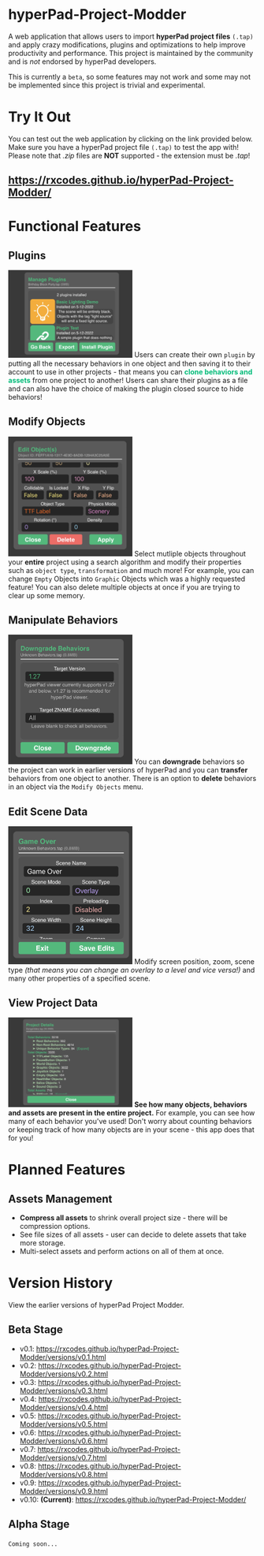 # hyperPad-Project-Modder
A web application that allows users to import **hyperPad project files** `(.tap)` and apply crazy modifications, plugins and optimizations to help improve productivity and performance. This project is maintained by the community and is *not* endorsed by hyperPad developers.

This is currently a ```beta```, so some features may not work and some may not be implemented since this project is trivial and experimental.

# Try It Out
You can test out the web application by clicking on the link provided below. Make sure you have a hyperPad project file `(.tap)` to test the app with! Please note that *.zip* files are **NOT** supported - the extension must be *.tap*!
## https://rxcodes.github.io/hyperPad-Project-Modder/

# Functional Features
## Plugins
<img src='images/5316D60E-2EB3-47A3-BC1A-485ED2DD1352.jpeg' width=50%>
Users can create their own <code>plugin</code> by putting all the necessary behaviors in one object and then saving it to their account to use in other projects - that means you can <b style='color:#00bb78'>clone behaviors and assets</b> from one project to another! Users can share their plugins as a file and can also have the choice of making the plugin closed source to hide behaviors!

## Modify Objects
<img src='images/4103EF3A-AECC-4E13-A663-E867F4CA1284.jpeg' width=50%>
Select mutliple objects throughout your <b>entire</b> project using a search algorithm and modify their properties such as <code>object type</code>, <code>transformation</code> and much more! For example, you can change <code>Empty</code> Objects into <code>Graphic</code> Objects which was a highly requested feature! You can also delete multiple objects at once if you are trying to clear up some memory.

## Manipulate Behaviors
<img src='images/287AF35C-D225-4B58-9654-8B35BB242D3C.jpeg' width=50%>
You can <b>downgrade</b> behaviors so the project can work in earlier versions of hyperPad and you can <b>transfer</b> behaviors from one object to another. There is an option to <b>delete</b> behaviors in an object via the <code>Modify Objects</code> menu.

## Edit Scene Data
<img src='images/B47B39F0-86BE-47D4-B44A-14DE7FB44D8B.jpeg' width=50%>
Modify screen position, zoom, scene type <i>(that means you can change an overlay to a level and vice versa!)</i> and many other properties of a specified scene.

## View Project Data
<img src='images/B31F9CE2-1BF4-4256-AD56-0C7093345A55.jpeg' width=50%>
<b>See how many objects, behaviors and assets are present in the entire project.</b> For example, you can see how many of each behavior you've used! Don't worry about counting behaviors or keeping track of how many objects are in your scene - this app does that for you!

# Planned Features
## Assets Management
- **Compress all assets** to shrink overall project size - there will be compression options.
- See file sizes of all assets - user can decide to delete assets that take more storage.
- Multi-select assets and perform actions on all of them at once.

# Version History
View the earlier versions of hyperPad Project Modder.

## Beta Stage
- v0.1: https://rxcodes.github.io/hyperPad-Project-Modder/versions/v0.1.html
- v0.2: https://rxcodes.github.io/hyperPad-Project-Modder/versions/v0.2.html
- v0.3: https://rxcodes.github.io/hyperPad-Project-Modder/versions/v0.3.html
- v0.4: https://rxcodes.github.io/hyperPad-Project-Modder/versions/v0.4.html
- v0.5: https://rxcodes.github.io/hyperPad-Project-Modder/versions/v0.5.html
- v0.6: https://rxcodes.github.io/hyperPad-Project-Modder/versions/v0.6.html
- v0.7: https://rxcodes.github.io/hyperPad-Project-Modder/versions/v0.7.html
- v0.8: https://rxcodes.github.io/hyperPad-Project-Modder/versions/v0.8.html
- v0.9: https://rxcodes.github.io/hyperPad-Project-Modder/versions/v0.9.html
- v0.10: **(Current)**: https://rxcodes.github.io/hyperPad-Project-Modder/

## Alpha Stage
`Coming soon...`
